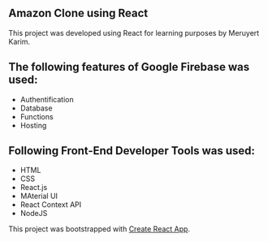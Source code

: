 ## Amazon Clone using React

This project was developed using React for learning purposes by Meruyert Karim.

## The following features of Google Firebase was used:

- Authentification
- Database
- Functions
- Hosting

## Following Front-End Developer Tools was used:

- HTML
- CSS
- React.js
- MAterial UI
- React Context API
- NodeJS

This project was bootstrapped with [Create React App](https://github.com/facebook/create-react-app).
